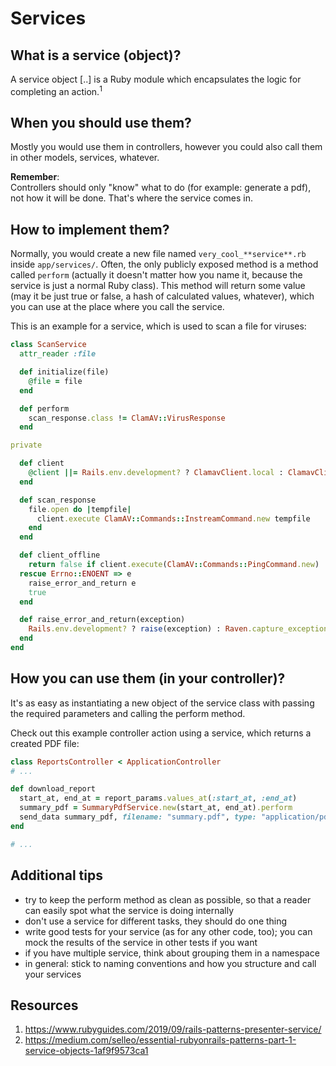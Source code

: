 # Services

## What is a service (object)?
A service object [..] is a Ruby module which encapsulates the logic for completing an action.<sup>1</sup>

## When you should use them?
Mostly you would use them in controllers, however you could also call them in other models, services, whatever.  

**Remember**:  
Controllers should only "know" what to do (for example: generate a pdf), not how it will be done.
That's where the service comes in.

## How to implement them?

Normally, you would create a new file named `very_cool_**service**.rb` inside `app/services/`.
Often, the only publicly exposed method is a method called `perform` (actually it doesn't matter how you name it, 
because the service is just a normal Ruby class). This method will return some value (may it be just true or 
false, a hash of calculated values, whatever), which you can use at the place where you call the service.

This is an example for a service, which is used to scan a file for viruses:

```ruby
class ScanService
  attr_reader :file

  def initialize(file)
    @file = file
  end

  def perform
    scan_response.class != ClamAV::VirusResponse
  end

private

  def client
    @client ||= Rails.env.development? ? ClamavClient.local : ClamavClient.tcp
  end

  def scan_response
    file.open do |tempfile|
      client.execute ClamAV::Commands::InstreamCommand.new tempfile
    end
  end

  def client_offline
    return false if client.execute(ClamAV::Commands::PingCommand.new)
  rescue Errno::ENOENT => e
    raise_error_and_return e
    true
  end

  def raise_error_and_return(exception)
    Rails.env.development? ? raise(exception) : Raven.capture_exception(exception)
  end
end
```

## How you can use them (in your controller)?
It's as easy as instantiating a new object of the service class with passing the required parameters
and calling the perform method.

Check out this example controller action using a service, which returns a created PDF file:

```ruby
class ReportsController < ApplicationController
# ...

def download_report
  start_at, end_at = report_params.values_at(:start_at, :end_at)
  summary_pdf = SummaryPdfService.new(start_at, end_at).perform
  send_data summary_pdf, filename: "summary.pdf", type: "application/pdf"
end

# ...
```

## Additional tips

- try to keep the perform method as clean as possible, so that a reader can easily spot what the service is doing internally
- don't use a service for different tasks, they should do one thing
- write good tests for your service (as for any other code, too); you can mock the results of the service in other tests if you want
- if you have multiple service, think about grouping them in a namespace
- in general: stick to naming conventions and how you structure and call your services

## Resources
1) https://www.rubyguides.com/2019/09/rails-patterns-presenter-service/
2) https://medium.com/selleo/essential-rubyonrails-patterns-part-1-service-objects-1af9f9573ca1
